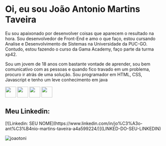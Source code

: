 <h1>Oi, eu sou João Antonio Martins Taveira</h1>

<p> Eu sou apaixonado por desenvolver coisas que aparecem o resultado na hora. Sou desenvolvedor de Front-End e amo o que faço, estou cursando  Analise e Desenvolvimento de Sistemas na Universidade da PUC-GO. Contudo, estou fazendo o curso da Gama Academy, faço parte da turma xp42. </p>

<p> Sou um jovem de 18 anos com bastante vontade de aprender, sou bem comunicativo com as pessoas e quando fico travado em um problema, procuro ir atrás de uma solução. Sou programador em HTML, CSS, Javascript e tenho um leve conhecimento em java</p>

<img src="https://cdn.jsdelivr.net/gh/devicons/devicon/icons/html5/html5-original-wordmark.svg" width="35" height="35"/>
<img src="https://cdn.jsdelivr.net/gh/devicons/devicon/icons/css3/css3-original.svg" width="35" height="35" />
<img src="https://cdn.jsdelivr.net/gh/devicons/devicon/icons/javascript/javascript-original.svg" width="35" height="35" />
<img src="https://cdn.jsdelivr.net/gh/devicons/devicon/icons/java/java-original-wordmark.svg" width="35" height="35" />

<h2>Meu Linkedin: </h2>
[![Linkedin: SEU NOME](https://www.linkedin.com/in/jo%C3%A3o-ant%C3%B4nio-martins-taveira-a4a599224/)](LINKED-DO-SEU-LINKEDIN)

<p align="left"> <img src="https://komarev.com/ghpvc/?username=joaotoni&label=Total%20de%20visualizações&color=0e75b6&style=flat" alt="joaotoni" />